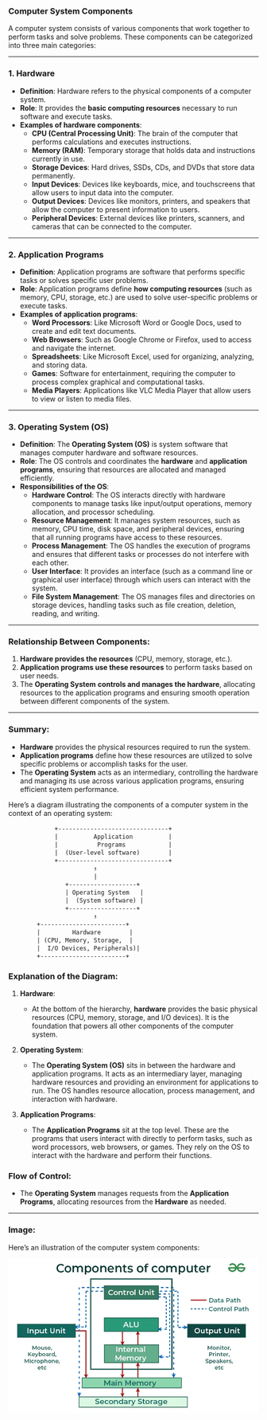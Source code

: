 ### **Computer System Components**

A computer system consists of various components that work together to perform tasks and solve problems. These components can be categorized into three main categories:

---

### **1. Hardware**
   - **Definition**: Hardware refers to the physical components of a computer system.
   - **Role**: It provides the **basic computing resources** necessary to run software and execute tasks.
   - **Examples of hardware components**:
     - **CPU (Central Processing Unit)**: The brain of the computer that performs calculations and executes instructions.
     - **Memory (RAM)**: Temporary storage that holds data and instructions currently in use.
     - **Storage Devices**: Hard drives, SSDs, CDs, and DVDs that store data permanently.
     - **Input Devices**: Devices like keyboards, mice, and touchscreens that allow users to input data into the computer.
     - **Output Devices**: Devices like monitors, printers, and speakers that allow the computer to present information to users.
     - **Peripheral Devices**: External devices like printers, scanners, and cameras that can be connected to the computer.

---

### **2. Application Programs**
   - **Definition**: Application programs are software that performs specific tasks or solves specific user problems.
   - **Role**: Application programs define **how computing resources** (such as memory, CPU, storage, etc.) are used to solve user-specific problems or execute tasks.
   - **Examples of application programs**:
     - **Word Processors**: Like Microsoft Word or Google Docs, used to create and edit text documents.
     - **Web Browsers**: Such as Google Chrome or Firefox, used to access and navigate the internet.
     - **Spreadsheets**: Like Microsoft Excel, used for organizing, analyzing, and storing data.
     - **Games**: Software for entertainment, requiring the computer to process complex graphical and computational tasks.
     - **Media Players**: Applications like VLC Media Player that allow users to view or listen to media files.

---

### **3. Operating System (OS)**
   - **Definition**: The **Operating System (OS)** is system software that manages computer hardware and software resources.
   - **Role**: The OS controls and coordinates the **hardware** and **application programs**, ensuring that resources are allocated and managed efficiently.
   - **Responsibilities of the OS**:
     - **Hardware Control**: The OS interacts directly with hardware components to manage tasks like input/output operations, memory allocation, and processor scheduling.
     - **Resource Management**: It manages system resources, such as memory, CPU time, disk space, and peripheral devices, ensuring that all running programs have access to these resources.
     - **Process Management**: The OS handles the execution of programs and ensures that different tasks or processes do not interfere with each other.
     - **User Interface**: It provides an interface (such as a command line or graphical user interface) through which users can interact with the system.
     - **File System Management**: The OS manages files and directories on storage devices, handling tasks such as file creation, deletion, reading, and writing.

---

### **Relationship Between Components**:

1. **Hardware provides the resources** (CPU, memory, storage, etc.).
2. **Application programs use these resources** to perform tasks based on user needs.
3. The **Operating System** **controls and manages the hardware**, allocating resources to the application programs and ensuring smooth operation between different components of the system.

---

### **Summary**:

- **Hardware** provides the physical resources required to run the system.
- **Application programs** define how these resources are utilized to solve specific problems or accomplish tasks for the user.
- The **Operating System** acts as an intermediary, controlling the hardware and managing its use across various application programs, ensuring efficient system performance.

Here’s a diagram illustrating the components of a computer system in the context of an operating system:

```
             +-------------------------------+
             |          Application          |
             |           Programs            |
             |  (User-level software)        |
             +-------------------------------+
                        ↑
                        |
                +-------------------+
                | Operating System   |
                |  (System software) |
                +-------------------+
                        ↑
        +------------------------+ 
        |         Hardware        |
        | (CPU, Memory, Storage,  |
        |  I/O Devices, Peripherals)|
        +------------------------+
```

### **Explanation of the Diagram**:

1. **Hardware**:
   - At the bottom of the hierarchy, **hardware** provides the basic physical resources (CPU, memory, storage, and I/O devices). It is the foundation that powers all other components of the computer system.

2. **Operating System**:
   - The **Operating System (OS)** sits in between the hardware and application programs. It acts as an intermediary layer, managing hardware resources and providing an environment for applications to run. The OS handles resource allocation, process management, and interaction with hardware.

3. **Application Programs**:
   - The **Application Programs** sit at the top level. These are the programs that users interact with directly to perform tasks, such as word processors, web browsers, or games. They rely on the OS to interact with the hardware and perform their functions.

### **Flow of Control**:
- The **Operating System** manages requests from the **Application Programs**, allocating resources from the **Hardware** as needed.

---

### **Image**:  
Here’s an illustration of the computer system components:

![Computer System Components](os-img/Components-of-computer.webp)

